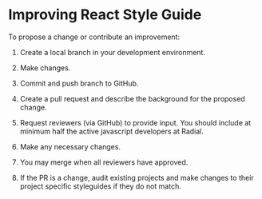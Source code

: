 # Improving React Style Guide

To propose a change or contribute an improvement:

1. Create a local branch in your development environment.

1. Make changes.

1. Commit and push branch to GitHub.

1. Create a pull request and describe the background for the proposed change.

1. Request reviewers (via GitHub) to provide input. You should include at minimum half the active javascript developers at Radial.

1. Make any necessary changes.

1. You may merge when all reviewers have approved.

1. If the PR is a change, audit existing projects and make changes to their project specific styleguides if they do not match.
